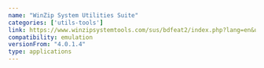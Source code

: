 ```yaml
---
name: "WinZip System Utilities Suite"
categories: ['utils-tools']
link: https://www.winzipsystemtools.com/sus/bdfeat2/index.php?lang=en&utm_source=google&utm_medium=cpc&utm_campaign=wzu-dd-all-adwordsppc&utm_content=141848268418&utm_term=winzip%20utilities&utm_id=126266994&gclid=Cj0KCQjw_r6hBhDdARIsAMIDhV-QPLqLJpgcsLKzutlZdWJTwyExthXlGXQzQvWAFMRLNvE1pr5G5XsaAutkEALw_wcB
compatibility: emulation
versionFrom: "4.0.1.4"
type: applications
---
```


